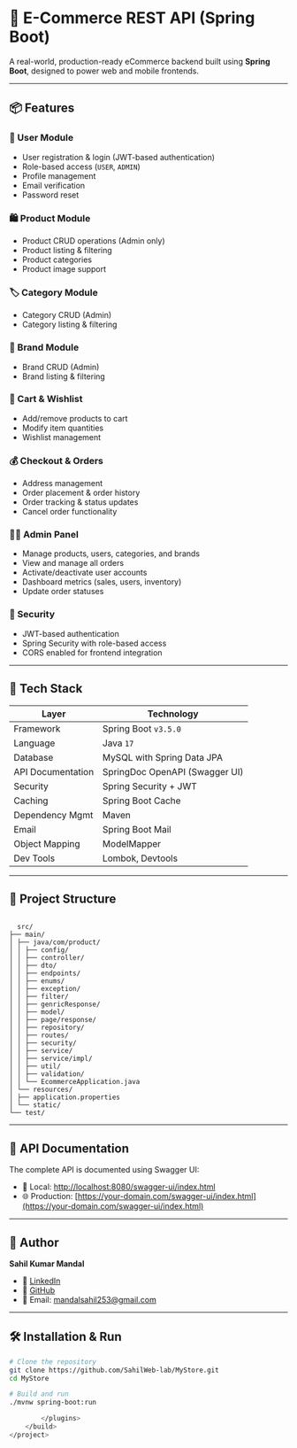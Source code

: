 # 🛒 E-Commerce REST API (Spring Boot)

A real-world, production-ready eCommerce backend built using **Spring Boot**, designed to power web and mobile frontends.

---

## 📦 Features

### 🧑 User Module
- User registration & login (JWT-based authentication)
- Role-based access (`USER`, `ADMIN`)
- Profile management
- Email verification
- Password reset

### 🛍️ Product Module
- Product CRUD operations (Admin only)
- Product listing & filtering
- Product categories
- Product image support

### 🏷️ Category Module
- Category CRUD (Admin)
- Category listing & filtering

### 🏬 Brand Module
- Brand CRUD (Admin)
- Brand listing & filtering

### 🛒 Cart & Wishlist
- Add/remove products to cart
- Modify item quantities
- Wishlist management

### 💰 Checkout & Orders
- Address management
- Order placement & order history
- Order tracking & status updates
- Cancel order functionality

### 🧑‍💻 Admin Panel
- Manage products, users, categories, and brands
- View and manage all orders
- Activate/deactivate user accounts
- Dashboard metrics (sales, users, inventory)
- Update order statuses

### 🔐 Security
- JWT-based authentication
- Spring Security with role-based access
- CORS enabled for frontend integration

---

## 🚀 Tech Stack

| Layer             | Technology                    |
|-------------------|--------------------------------|
| Framework         | Spring Boot `v3.5.0`           |
| Language          | Java `17`                      |
| Database          | MySQL with Spring Data JPA     |
| API Documentation | SpringDoc OpenAPI (Swagger UI) |
| Security          | Spring Security + JWT          |
| Caching           | Spring Boot Cache              |
| Dependency Mgmt   | Maven                          |
| Email             | Spring Boot Mail               |
| Object Mapping    | ModelMapper                    |
| Dev Tools         | Lombok, Devtools               |

---

## 📁 Project Structure
<pre><code>
  src/
├── main/
│ ├── java/com/product/
│ │ ├── config/
│ │ ├── controller/
│ │ ├── dto/
│ │ ├── endpoints/
│ │ ├── enums/
│ │ ├── exception/
│ │ ├── filter/
│ │ ├── genricResponse/
│ │ ├── model/
│ │ ├── page/response/
│ │ ├── repository/
│ │ ├── routes/
│ │ ├── security/
│ │ ├── service/
│ │ ├── service/impl/
│ │ ├── util/
│ │ ├── validation/
│ │ └── EcommerceApplication.java
│ └── resources/
│ ├── application.properties
│ └── static/
└── test/
</code></pre>

---

## 📘 API Documentation

The complete API is documented using Swagger UI:

- 🔗 Local: [http://localhost:8080/swagger-ui/index.html](http://localhost:8080/swagger-ui/index.html)
- 🌐 Production: [https://your-domain.com/swagger-ui/index.html](https://your-domain.com/swagger-ui/index.html)

---

## 👤 Author

**Sahil Kumar Mandal**

- 💼 [LinkedIn](https://www.linkedin.com/in/sahil-mandal-588380245/)
- 🐙 [GitHub](https://github.com/SahilWeb-lab)
- 📧 Email: [mandalsahil253@gmail.com](mailto:mandalsahil253@gmail.com)

---

## 🛠️ Installation & Run

```bash
# Clone the repository
git clone https://github.com/SahilWeb-lab/MyStore.git
cd MyStore

# Build and run
./mvnw spring-boot:run

        </plugins>
    </build>
</project>

